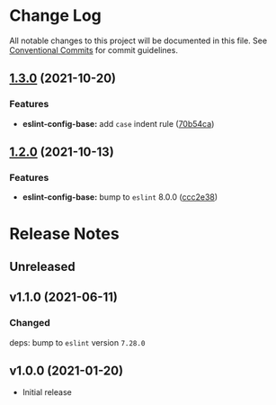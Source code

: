 # Change Log

All notable changes to this project will be documented in this file.
See [Conventional Commits](https://conventionalcommits.org) for commit guidelines.

## [1.3.0](https://github.com/iRaiser/eslint-configs/compare/@iraiser/eslint-config-base@1.2.0...@iraiser/eslint-config-base@1.3.0) (2021-10-20)


### Features

* **eslint-config-base:** add `case` indent rule ([70b54ca](https://github.com/iRaiser/eslint-configs/commit/70b54ca9a64c7fb5aaa9188b00f6f13f63d60b4f))




## [1.2.0](https://github.com/iRaiser/eslint-configs/compare/@iraiser/eslint-config-base@1.1.0...@iraiser/eslint-config-base@1.2.0) (2021-10-13)


### Features

* **eslint-config-base:** bump to `eslint` 8.0.0 ([ccc2e38](https://github.com/iRaiser/eslint-configs/commit/ccc2e38b1ee2359744b88e82fe2f9311cdd62d03))



# Release Notes

## Unreleased

## v1.1.0 (2021-06-11)

### Changed

deps: bump to `eslint` version `7.28.0`

## v1.0.0 (2021-01-20)

* Initial release
